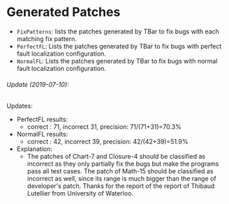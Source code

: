 # Generated Patches
 - `FixPatterns`: lists the patches generated by TBar to fix bugs with each matching fix pattern.
 - `PerfectFL`: Lists the patches generated by TBar to fix bugs with perfect fault localization configuration.
 - `NormalFL`:  Lists the patches generated by TBar to fix bugs with normal fault localization configuration.
 
 
######  Update (2019-07-10):
Updates:
  * PerfectFL results: 
      * correct : 71, incorrect 31, precision: 71/(71+31)=70.3% 
  * NormalFL results: 
      * correct : 42, incorrect 39, precision: 42/(42+39)=51.9%
  * Explanation:
      * The patches of Chart-7 and Closure-4 should be classified as incorrect as they only partially fix the bugs but make the programs pass all test cases. The patch of Math-15 should be classified as incorrect as well, since its range is much bigger than the range of developer's patch. Thanks for the report of the report of Thibaud Lutellier from University of Waterloo.
